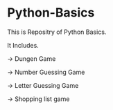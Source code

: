# Python-Basics
This is Repositry of Python Basics.

It Includes.

-> Dungen Game

-> Number Guessing Game

-> Letter Guessing Game

-> Shopping list game
